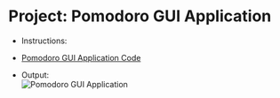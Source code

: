 # Project: Pomodoro GUI Application
- Instructions:<br>

- [Pomodoro GUI Application Code](main.py)

- Output:<br>
![Pomodoro GUI Application](../assets/img/28_project.png)
